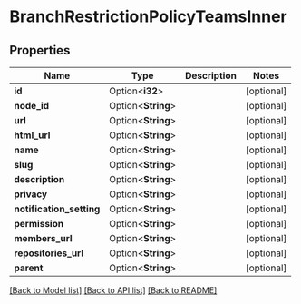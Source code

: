 # BranchRestrictionPolicyTeamsInner

## Properties

Name | Type | Description | Notes
------------ | ------------- | ------------- | -------------
**id** | Option<**i32**> |  | [optional]
**node_id** | Option<**String**> |  | [optional]
**url** | Option<**String**> |  | [optional]
**html_url** | Option<**String**> |  | [optional]
**name** | Option<**String**> |  | [optional]
**slug** | Option<**String**> |  | [optional]
**description** | Option<**String**> |  | [optional]
**privacy** | Option<**String**> |  | [optional]
**notification_setting** | Option<**String**> |  | [optional]
**permission** | Option<**String**> |  | [optional]
**members_url** | Option<**String**> |  | [optional]
**repositories_url** | Option<**String**> |  | [optional]
**parent** | Option<**String**> |  | [optional]

[[Back to Model list]](../README.md#documentation-for-models) [[Back to API list]](../README.md#documentation-for-api-endpoints) [[Back to README]](../README.md)


